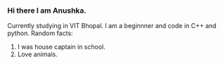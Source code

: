 ### Hi there I am Anushka.
Currently studying in VIT Bhopal. 
I am a beginnner and code in C++ and python.
Random facts:
1) I was house captain in school.
2) Love animals.
<!--
**AnuAgni/AnuAgni** is a ✨ _special_ ✨ repository because its `README.md` (this file) appears on your GitHub profile.

Here are some ideas to get you started:

- 🔭 I’m currently working on ...
- 🌱 I’m currently learning ...
- 👯 I’m looking to collaborate on ...
- 🤔 I’m looking for help with ...
- 💬 Ask me about ...
- 📫 How to reach me: ...
- 😄 Pronouns: ...
- ⚡ Fun fact: ...
-->
